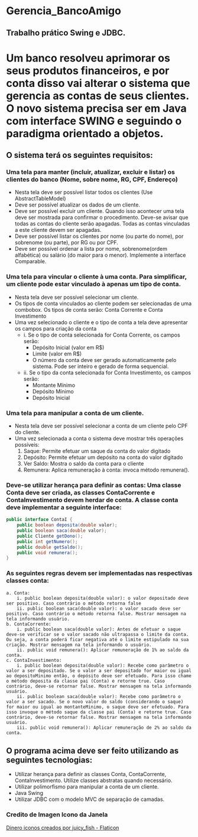 # Gerencia_BancoAmigo

## Trabalho prático Swing e JDBC.

# Um banco resolveu aprimorar os seus produtos financeiros, e por conta disso vai alterar o sistema que gerencia as contas de seus clientes. O novo sistema precisa ser em Java com interface SWING e seguindo o paradigma orientado a objetos.

## O sistema terá os seguintes requisitos:

### Uma tela para manter (incluir, atualizar, excluir e listar) os clientes do banco (Nome, sobre nome, RG, CPF, Endereço)
- Nesta tela deve ser possível listar todos os clientes (Use AbstractTableModel)
- Deve ser possível atualizar os dados de um cliente.
- Deve ser possível excluir um cliente. Quando isso acontecer uma tela deve ser mostrada para confirmar o procedimento. Deve-se avisar que todas as contas do cliente serão apagadas. Todas as contas vinculadas a este cliente devem ser apagadas.
- Deve ser possível listar os clientes por nome (ou parte do nome), por sobrenome (ou parte), por RG ou por CPF.
- Deve ser possível ordenar a lista por nome, sobrenome(ordem alfabética) ou salário (do maior para o menor). Implemente a interface Comparable.

### Uma tela para vincular o cliente à uma conta. Para simplificar, um cliente pode estar vinculado à apenas um tipo de conta.
- Nesta tela deve ser possível selecionar um cliente.
- Os tipos de conta vinculados ao cliente podem ser selecionadas de uma combobox. Os tipos de conta serão: Conta Corrente e Conta Investimento
- Uma vez selecionado o cliente e o tipo de conta a tela deve apresentar os campos para criação da conta
	- i. Se o tipo de conta selecionada for Conta Corrente, os campos serão:
		- Depósito Inicial (valor em R$)
		- Limite (valor em R$)
		- O número da conta deve ser gerado automaticamente pelo sistema. Pode ser inteiro e gerado de forma sequencial.
	- ii. Se o tipo da conta selecionada for Conta Investimento, os campos serão:
		- Montante Mínimo
		- Depósito Mínimo
		- Depósito Inicial

### Uma tela para manipular a conta de um cliente.
- Nesta tela deve ser possível selecionar a conta de um cliente pelo CPF do cliente.
- Uma vez selecionada a conta o sistema deve mostrar três operações possíveis:
	1. Saque: Permite efetuar um saque da conta do valor digitado
	2. Depósito: Permite efetuar um depósito na conta do valor digitado
	3. Ver Saldo: Mostra o saldo da conta para o cliente
	4. Remunera: Aplica remuneração à conta: invoca método remunera().
### Deve-se utilizar herança para definir as contas: Uma classe Conta deve ser criada, as classes ContaCorrente e ContaInvestimento devem herdar de conta. A classe conta deve implementar a seguinte interface:

```java
public interface ContaI {
	public boolean deposita(double valor);
	public boolean saca(double valor);
	public Cliente getDono();
	public int getNumero();
	public double getSaldo();
	public void remunera();
}

```
### As seguintes regras devem ser implementadas nas respectivas classes conta:

	a. Conta:
		i. public boolean deposita(double valor): o valor depositado deve ser positivo. Caso contrário o método retorna false
		ii. public boolean saca(double valor): o valor sacado deve ser positivo. Caso contrário o método retorna false. Mostrar mensagem na tela informando usuário.
	b. ContaCorrente:
		i. public boolean saca(double valor): Antes de efetuar o saque deve-se verificar se o valor sacado não ultrapassa o limite da conta. Ou seja, a conta poderá ficar negativa até o limite estipulado na sua criação. Mostrar mensagem na tela informando o usuário.
		ii. public void remunera(): Aplicar remuneração de 1% ao saldo da conta.
	c. ContaInvestimento:
		i. public boolean deposita(double valor): Recebe como parâmetro o valor a ser depositado. Se o valor a ser depositado for maior ou igual ao depositoMinimo então, o depósito deve ser efetuado. Para isso chame o método deposita da classe pai (Conta) e retorne true. Caso contrário, deve-se retornar false. Mostrar mensagem na tela informando usuário.
		ii. public boolean saca(double valor): Recebe como parâmetro o valor a ser sacado. Se o novo valor do saldo (considerando o saque) for maior ou igual ao montanteMinimo, o saque deve ser efetuado. Para isso invoque o método saque da classe pai (Conta) e retorne true. Caso contrário, deve-se retornar false. Mostrar mensagem na tela informando usuário.
		iii. public void remunera(): Aplicar remuneração de 2% ao saldo da conta.

## O programa acima deve ser feito utilizando as seguintes tecnologias:
- Utilizar herança para definir as classes Conta, ContaCorrente, ContaInvestimento. Utilize classes abstratas quando necessário.
- Utilizar polimorfismo para manipular a conta de um cliente.
- Java Swing
- Utilizar JDBC com o modelo MVC de separação de camadas.


### Credito de Imagen Icono da Janela
<a href="https://www.flaticon.es/iconos-gratis/dinero" title="dinero iconos">Dinero iconos creados por juicy_fish - Flaticon</a>